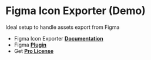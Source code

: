 # Figma Icon Exporter (Demo)
Ideal setup to handle assets export from Figma 

- Figma Icon Exporter **[Documentation](https://sofian-design.github.io/fivra/)**
- Figma **[Plugin](https://www.figma.com/community/plugin/1533548616572213704/figma-icon-exporter)**
- Get **[Pro License](https://figma-icon-exporter.lemonsqueezy.com/buy/d7258c83-561d-496b-a1cc-33bd5ddb0b22)**
